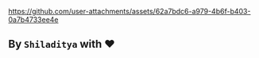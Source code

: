 https://github.com/user-attachments/assets/62a7bdc6-a979-4b6f-b403-0a7b4733ee4e

## By `Shiladitya` with ❤️

